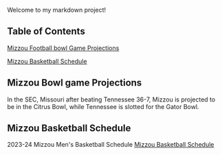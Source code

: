 Welcome to my markdown project!

## Table of Contents
[Mizzou Football bowl Game Projections](https://www.cbssports.com/college-football/news/college-football-bowl-projections-oklahoma-missouri-improve-game-slots-after-dominant-conference-wins/)
  
[Mizzou Basketball Schedule](https://mutigers.com/sports/mens-basketball/schedule)

## Mizzou Bowl game Projections
In the SEC, Missouri after beating Tennessee 36-7, Mizzou is projected to be in the Citrus Bowl, while Tennessee is slotted for the Gator Bowl. 



## Mizzou Basketball Schedule
2023-24 Mizzou Men's Basketball Schedule 
[Mizzou Basketball Schedule](https://mutigers.com/sports/mens-basketball/schedule)



